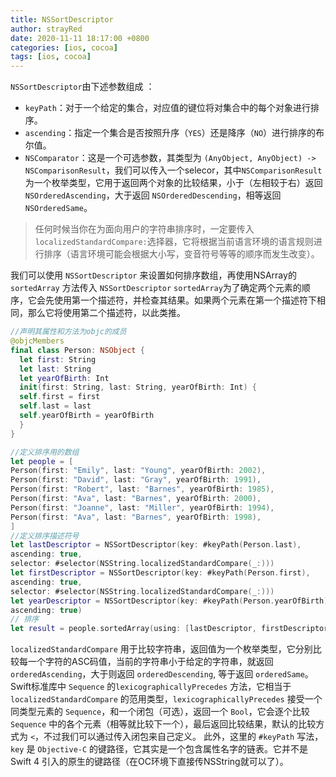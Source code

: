 ```yaml
---
title: NSSortDescriptor
author: strayRed
date: 2020-11-11 18:17:00 +0800
categories: [ios, cocoa]
tags: [ios, cocoa]
---
```


`NSSortDescriptor`由下述参数组成 ：

- `keyPath`：对于一个给定的集合，对应值的键位将对集合中的每个对象进行排序。
- `ascending`：指定一个集合是否按照升序（`YES`）还是降序（`NO`）进行排序的布尔值。
- `NSComparator`：这是一个可选参数，其类型为 `(AnyObject, AnyObject) -> NSComparisonResult`，我们可以传入一个selecor，其中`NSComparisonResult`为一个枚举类型，它用于返回两个对象的比较结果，小于（左相较于右）返回 `NSOrderedAscending`，大于返回 `NSOrderedDescending`，相等返回`NSOrderedSame`。

> 任何时候当你在为面向用户的字符串排序时，一定要传入`localizedStandardCompare:`选择器，它将根据当前语言环境的语言规则进行排序（语言环境可能会根据大小写，变音符号等等的顺序而发生改变）。

我们可以使用 `NSSortDescriptor` 来设置如何排序数组，再使用NSArray的 `sortedArray` 方法传入 `NSSortDescriptor` `sortedArray`为了确定两个元素的顺序，它会先使用第一个描述符，并检查其结果。如果两个元素在第一个描述符下相同，那么它将使用第二个描述符，以此类推。

```Swift
//声明其属性和方法为objc的成员
@objcMembers
final class Person: NSObject {
  let first: String
  let last: String
  let yearOfBirth: Int
  init(first: String, last: String, yearOfBirth: Int) {
  self.first = first
  self.last = last
  self.yearOfBirth = yearOfBirth
  }
}

//定义排序用的数组
let people = [
Person(first: "Emily", last: "Young", yearOfBirth: 2002),
Person(first: "David", last: "Gray", yearOfBirth: 1991),
Person(first: "Robert", last: "Barnes", yearOfBirth: 1985),
Person(first: "Ava", last: "Barnes", yearOfBirth: 2000),
Person(first: "Joanne", last: "Miller", yearOfBirth: 1994),
Person(first: "Ava", last: "Barnes", yearOfBirth: 1998),
]
//定义排序描述符号
let lastDescriptor = NSSortDescriptor(key: #keyPath(Person.last),
ascending: true,
selector: #selector(NSString.localizedStandardCompare(_:)))
let firstDescriptor = NSSortDescriptor(key: #keyPath(Person.first),
ascending: true,
selector: #selector(NSString.localizedStandardCompare(_:)))
let yearDescriptor = NSSortDescriptor(key: #keyPath(Person.yearOfBirth),
ascending: true)
// 排序
let result = people.sortedArray(using: [lastDescriptor, firstDescriptor, yearDescriptor])
```

`localizedStandardCompare` 用于比较字符串，返回值为一个枚举类型，它分别比较每一个字符的ASC码值，当前的字符串小于给定的字符串，就返回 `orderedAscending`，大于则返回 `orderedDescending`, 等于返回 `orderedSame`。
Swift标准库中 `Sequence` 的`lexicographicallyPrecedes` 方法，它相当于 `localizedStandardCompare` 的范用类型，`lexicographicallyPrecedes` 接受一个同类型元素的 `Sequence`，和一个闭包（可选），返回一个 `Bool`，它会逐个比较 `Sequence` 中的各个元素（相等就比较下一个），最后返回比较结果，默认的比较方式为 `<`，不过我们可以通过传入闭包来自己定义。
此外，这里的 `#keyPath` 写法，`key` 是 `Objective-C` 的键路径，它其实是一个包含属性名字的链表。它并不是 Swift 4 引入的原生的键路径（在OC环境下直接传NSString就可以了）。